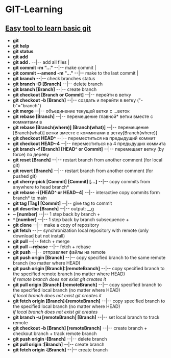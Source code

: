 # GIT-Learning
[Easy tool to learn basic git](https://learngitbranching.js.org/?locale=en_US&DEMO=)<br>
---
- **git**<br>
- **git help**<br>
- **git status**<br>
- **git add**<br>
- **git add .**                                   --|-- add all files |<br>
- **git commit -m "..."**                         --|-- make commit |<br>
- **git commit --amend -m "..."**                 --|-- make to the last commit |<br>
- **git branch**                                  --|-- check branches status<br>
- **git branch -D [Branch]**                      --|-- delete branch<br>
- **git branch [Branch]**                         --|-- create branch<br>
- **git checkout [Branch or Commit]**             --|-- перейти в ветку<br>
- **git checkout -b [Branch]**                    --|-- создать и перейти в ветку ("-b"="branch") <br>
- **git merge**                                   --|-- объединение текущей ветки с ...веток<br>  
- **git rebase [Branch]**                         --|-- перемещение главной* ветки вместе с коммитами в<br>
- **git rebase [Branch(where)] [Branch(what)]**   --|-- перемещение [Branch(what)] ветки вместе с коммитами в ветку[Branch(where)]<br>
- **git checkout HEAD^**                          --|-- переместиться на предыдущий коммит<br>
- **git checkout HEAD~4**                         --|-- переместиться на 4 предыдущих коммита<br>
- **git branch -f [Branch] [HEAD^ or Commit]**    --|-- перемещает ветку (by force) по дереву<br>
- **git reset [Branch]**                          --|-- restart branch from another comment (for local git)<br>
- **git revert [Branch]**                         --|-- restart branch from another comment (for pushed git)<br>
- **git cherry-pick [Commit] [Commit] [...]**     --|-- copy commits from anywhere to head branch*<br>
- **git rebase -i [HEAD^ or HEAD~4]**             --|-- interactive copy commits form branch* to main<br>
- **git tag [Tag] [Commit]**                      --|-- give tag to commit<br>
- **git describe [Branch]**                       --|-- output: <tag>_<numCommits>_g<hash><br>
- **~ [number]**                                  --|-- 1 step back by branch +<br>
- **^ [number]**                                  --|-- 1 step back by branch subsequence +<br>
- **git clone**                                   --|-- make a copy of repository<br>
- **git fetch**                                   --|-- synchronization local repository with remote (only download but not install)<br>
- **git pull**                                    --|-- fetch + merge<br>
- **git pull --rebase**                           --|-- fetch + rebase<br>
- **git push**                                    --|-- отправляет файлы на remote<br>
- **git push origin [Branch]**                    --|-- copy specified branch to the same remote branch (no matter where HEAD)<br>
- **git push origin [Branch]:[remoteBranch]**     --|-- copy specified branch to the specified remote branch (no matter where HEAD) <br>
                                                *if remote branch does not exist git creates it*<br>
- **git pull origin [Branch]:[remoteBranch]**     --|-- copy specified branch to the specified local branch (no matter where HEAD) <br>
                                                *if local branch does not exist git creates it*<br>
- **git fetch origin [Branch]:[remoteBranch]**    --|-- copy specified branch to the specified local branch (no matter where HEAD) <br>
                                                *if local branch does not exist git creates*<br>
- **git branch -u [remoteBranch] [Branch]**       --|-- set local branch to track remote<br>
- **git checkout -b [Branch] [remoteBranch]**     --|-- create branch + checkout branch + track remote branch<br>
- **git push origin :[Branch]**                   --|-- delete branch<br>
- **git pull origin :[Branch]**                   --|-- create branch<br>
- **git fetch origin :[Branch]**                  --|-- create branch<br>

